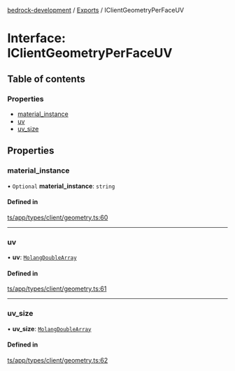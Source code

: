 [bedrock-development](../README.md) / [Exports](../modules.md) / IClientGeometryPerFaceUV

# Interface: IClientGeometryPerFaceUV

## Table of contents

### Properties

- [material\_instance](IClientGeometryPerFaceUV.md#material_instance)
- [uv](IClientGeometryPerFaceUV.md#uv)
- [uv\_size](IClientGeometryPerFaceUV.md#uv_size)

## Properties

### material\_instance

• `Optional` **material\_instance**: `string`

#### Defined in

[ts/app/types/client/geometry.ts:60](https://github.com/DauntlessStudio/Bedrock-Developments/blob/9a78313/ts/app/types/client/geometry.ts#L60)

___

### uv

• **uv**: [`MolangDoubleArray`](../modules.md#molangdoublearray)

#### Defined in

[ts/app/types/client/geometry.ts:61](https://github.com/DauntlessStudio/Bedrock-Developments/blob/9a78313/ts/app/types/client/geometry.ts#L61)

___

### uv\_size

• **uv\_size**: [`MolangDoubleArray`](../modules.md#molangdoublearray)

#### Defined in

[ts/app/types/client/geometry.ts:62](https://github.com/DauntlessStudio/Bedrock-Developments/blob/9a78313/ts/app/types/client/geometry.ts#L62)
